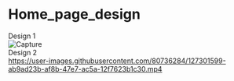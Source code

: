 # Home_page_design
Design 1<br>
![Capture](https://user-images.githubusercontent.com/80736284/127758309-708cad69-d276-4a54-9526-c312eddfce26.JPG)<br>
Design 2<br>
https://user-images.githubusercontent.com/80736284/127301599-ab9ad23b-af8b-47e7-ac5a-12f7623b1c30.mp4<br>


